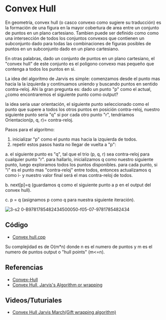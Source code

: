 # Convex Hull
En geometría, convex hull (o casco convexo como sugiere su traducción) es la formación de una figura en la mayor cobertura de area entre un conjunto de puntos en un plano cartesiano. Tambien puede ser definido como como una intersección de todos los conjuntos convexos que contienen un subconjunto dado para todas las combinaciones de figuras posibles de puntos en un subconjunto dado en un plano cartesiano.

En otras palabras, dado un conjunto de puntos en un plano cartesiano, el "convex hull" de este conjunto es el poligono convexo mas pequeño que contenga a todos los puntos en si.

La idea del algoritmo de Jarvis es simple: comenzamos desde el punto mas hacia la la izquierda y continuamos uniendo y buscando puntos en sentido contra-reloj. Ahi la gran pregunta es: dado un punto "p" como el actual, ¿como encontraremos el siguiente punto como output?

la idea seria usar orientación, el siguiente punto seleccionado como el punto que supere a todos los otros puntos en posición contra-reloj, nuestro siguiente punto seria "q" si por cada otro punto "r", tendriamos Orientacion(p, q, r)= contra-reloj.

Pasos para el algoritmo:
1. inicializar "p" como el punto mas hacia la izquierda de todos.
2. repetir estos pasos hasta no llegar de vuelta a "p":

  a. el siguiente punto es "q", tal que el trio (p, q, r) sea contra-reloj para cualquier punto "r". para hallarlo, inicializamos q como nuestro siguiente punto, luego exploramos todos los puntos disponibles. para cada punto, si "i" es el punto mas "contra-reloj" entre todos, entonces actualizamos q como i- y nuestro valor final será el mas contra-reloj de todos.
  
  b. next[p]=q (guardamos q como el siguiente punto a p en el output del convex hull).
  
  c. p = q (asignamos p como q para nuestra siguiente iteración).
  
  ![3-s2 0-B9781785482434500050-f05-07-9781785482434](https://user-images.githubusercontent.com/101950765/199849806-14d76332-3e8e-4991-8569-2803b13277f7.jpg)

## Código
- [Convex hull.cpp](https://github.com/dylanjitt/Algoritmica/blob/main/contenido/geometria_computacional/convex_hull/convexHull.cpp)

Su complejidad es de O(m*n) donde n es el numero de puntos y m es el numero de puntos output o "hull points" (m<=n).
## Referencias
- [Convex-Hull](https://en.wikipedia.org/wiki/Convex_hull)
- [Convex Hull, Jarvis's Algorithm or wrapping](https://www.geeksforgeeks.org/convex-hull-set-1-jarviss-algorithm-or-wrapping/)

## Videos/Tuturiales
- [Convex Hull Jarvis March(Gift wrapping algorithm)](https://www.youtube.com/watch?v=Vu84lmMzP2o&t=744s)
